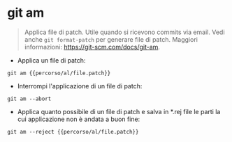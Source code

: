 # git am

> Applica file di patch. Utile quando si ricevono commits via email.
> Vedi anche `git format-patch` per generare file di patch.
> Maggiori informazioni: <https://git-scm.com/docs/git-am>.

- Applica un file di patch:

`git am {{percorso/al/file.patch}}`

- Interrompi l'applicazione di un file di patch:

`git am --abort`

- Applica quanto possibile di un file di patch e salva in *.rej file le parti la cui applicazione non è andata a buon fine:

`git am --reject {{percorso/al/file.patch}}`

